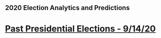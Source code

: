 ## 2020 Election Analytics and Predictions

# [Past Presidential Elections - 9/14/20](posts/week_1.md)
